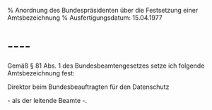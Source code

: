 % Anordnung des Bundespräsidenten über die Festsetzung einer Amtsbezeichnung
% Ausfertigungsdatum: 15.04.1977
 
# ----

Gemäß § 81 Abs. 1 des Bundesbeamtengesetzes setze ich folgende Amtsbezeichnung fest:

  
Direktor beim Bundesbeauftragten für den Datenschutz

\- als der leitende Beamte -.

